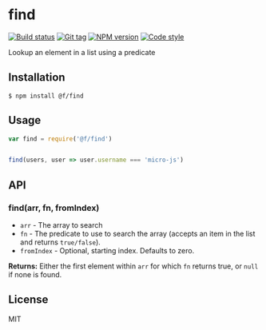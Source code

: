 
# find

[![Build status][travis-image]][travis-url]
[![Git tag][git-image]][git-url]
[![NPM version][npm-image]][npm-url]
[![Code style][standard-image]][standard-url]

Lookup an element in a list using a predicate

## Installation

    $ npm install @f/find

## Usage

```js
var find = require('@f/find')


find(users, user => user.username === 'micro-js')
```

## API

### find(arr, fn, fromIndex)

- `arr` - The array to search
- `fn` - The predicate to use to search the array (accepts an item in the list and returns `true/false`).
- `fromIndex` - Optional, starting index. Defaults to zero.

**Returns:** Either the first element within `arr` for which `fn` returns true, or `null` if none is found.

## License

MIT

[travis-image]: https://img.shields.io/travis/micro-js/find.svg?style=flat-square
[travis-url]: https://travis-ci.org/micro-js/find
[git-image]: https://img.shields.io/github/tag/micro-js/find.svg?style=flat-square
[git-url]: https://github.com/micro-js/find
[standard-image]: https://img.shields.io/badge/code%20style-standard-brightgreen.svg?style=flat-square
[standard-url]: https://github.com/feross/standard
[npm-image]: https://img.shields.io/npm/v/@f/find.svg?style=flat-square
[npm-url]: https://npmjs.org/package/@f/find
